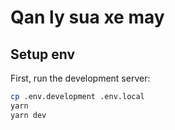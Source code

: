# Qan ly sua xe may
## Setup env

First, run the development server:

```bash
cp .env.development .env.local
yarn
yarn dev
```

